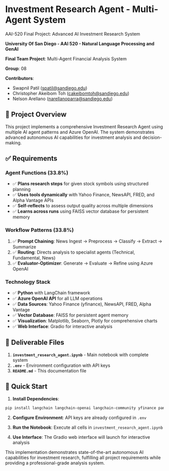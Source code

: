 # Investment Research Agent - Multi-Agent System
AAI-520 Final Project: Advanced AI Investment Research System

**University Of San Diego - AAI 520 - Natural Language Processing and GenAI**

**Final Team Project**: Multi-Agent Financial Analysis System

**Group**: 08

**Contributors**:
- Swapnil Patil (spatil@sandiego.edu)
- Christopher Akeibom Toh (cakeibomtoh@sandiego.edu)
- Nelson Arellano (narellanoparra@sandiego.edu)

## 🎯 Project Overview

This project implements a comprehensive Investment Research Agent using multiple AI agent patterns and Azure OpenAI. The system demonstrates advanced autonomous AI capabilities for investment analysis and decision-making.

## ✅ Requirements

### **Agent Functions (33.8%)**
- ✅ **Plans research steps** for given stock symbols using structured planning
- ✅ **Uses tools dynamically** with Yahoo Finance, NewsAPI, FRED, and Alpha Vantage APIs
- ✅ **Self-reflects** to assess output quality across multiple dimensions
- ✅ **Learns across runs** using FAISS vector database for persistent memory

### **Workflow Patterns (33.8%)**
1. ✅ **Prompt Chaining**: News Ingest → Preprocess → Classify → Extract → Summarize
2. ✅ **Routing**: Directs analysis to specialist agents (Technical, Fundamental, News)
3. ✅ **Evaluator-Optimizer**: Generate → Evaluate → Refine using Azure OpenAI

### **Technology Stack**
- ✅ **Python** with LangChain framework
- ✅ **Azure OpenAI API** for all LLM operations
- ✅ **Data Sources**: Yahoo Finance (yfinance), NewsAPI, FRED, Alpha Vantage
- ✅ **Vector Database**: FAISS for persistent agent memory
- ✅ **Visualization**: Matplotlib, Seaborn, Plotly for comprehensive charts
- ✅ **Web Interface**: Gradio for interactive analysis

## 📁 Deliverable Files

1. **`investment_research_agent.ipynb`** - Main notebook with complete system
2. **`.env`** - Environment configuration with API keys
3. **`README.md`** - This documentation file

## 🚀 Quick Start

1. **Install Dependencies**:
```bash
pip install langchain langchain-openai langchain-community yfinance pandas numpy matplotlib seaborn plotly gradio faiss-cpu python-dotenv requests fredapi newsapi-python
```

2. **Configure Environment**: API keys are already configured in `.env`

3. **Run the Notebook**: Execute all cells in `investment_research_agent.ipynb`

4. **Use Interface**: The Gradio web interface will launch for interactive analysis

This implementation demonstrates state-of-the-art autonomous AI capabilities for investment research, fulfilling all project requirements while providing a professional-grade analysis system.
